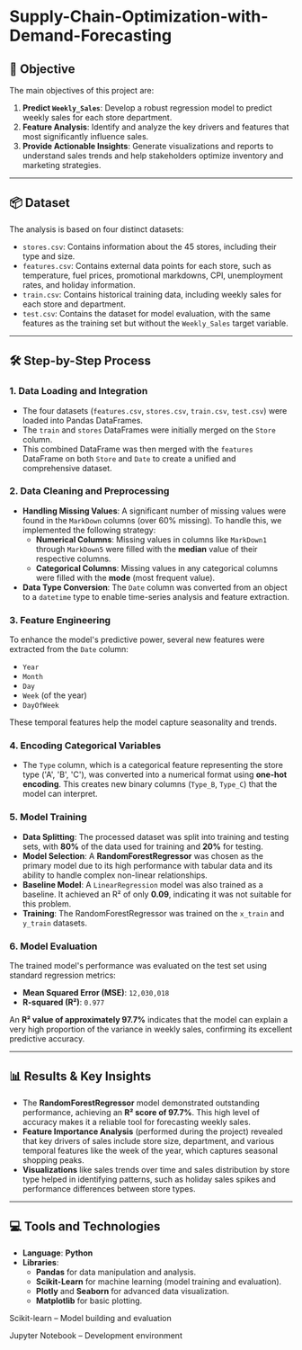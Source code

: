# Supply-Chain-Optimization-with-Demand-Forecasting

## 🎯 Objective
The main objectives of this project are:
1.  **Predict `Weekly_Sales`**: Develop a robust regression model to predict weekly sales for each store department.
2.  **Feature Analysis**: Identify and analyze the key drivers and features that most significantly influence sales.
3.  **Provide Actionable Insights**: Generate visualizations and reports to understand sales trends and help stakeholders optimize inventory and marketing strategies.

---

## 📦 Dataset
The analysis is based on four distinct datasets:

* `stores.csv`: Contains information about the 45 stores, including their type and size.
* `features.csv`: Contains external data points for each store, such as temperature, fuel prices, promotional markdowns, CPI, unemployment rates, and holiday information.
* `train.csv`: Contains historical training data, including weekly sales for each store and department.
* `test.csv`: Contains the dataset for model evaluation, with the same features as the training set but without the `Weekly_Sales` target variable.

---

## 🛠️ Step-by-Step Process

### 1. Data Loading and Integration
* The four datasets (`features.csv`, `stores.csv`, `train.csv`, `test.csv`) were loaded into Pandas DataFrames.
* The `train` and `stores` DataFrames were initially merged on the `Store` column.
* This combined DataFrame was then merged with the `features` DataFrame on both `Store` and `Date` to create a unified and comprehensive dataset.

### 2. Data Cleaning and Preprocessing
* **Handling Missing Values**: A significant number of missing values were found in the `MarkDown` columns (over 60% missing). To handle this, we implemented the following strategy:
    * **Numerical Columns**: Missing values in columns like `MarkDown1` through `MarkDown5` were filled with the **median** value of their respective columns.
    * **Categorical Columns**: Missing values in any categorical columns were filled with the **mode** (most frequent value).
* **Data Type Conversion**: The `Date` column was converted from an object to a `datetime` type to enable time-series analysis and feature extraction.

### 3. Feature Engineering
To enhance the model's predictive power, several new features were extracted from the `Date` column:
* `Year`
* `Month`
* `Day`
* `Week` (of the year)
* `DayOfWeek`

These temporal features help the model capture seasonality and trends.

### 4. Encoding Categorical Variables
* The `Type` column, which is a categorical feature representing the store type ('A', 'B', 'C'), was converted into a numerical format using **one-hot encoding**. This creates new binary columns (`Type_B`, `Type_C`) that the model can interpret.

### 5. Model Training
* **Data Splitting**: The processed dataset was split into training and testing sets, with **80%** of the data used for training and **20%** for testing.
* **Model Selection**: A **RandomForestRegressor** was chosen as the primary model due to its high performance with tabular data and its ability to handle complex non-linear relationships.
* **Baseline Model**: A `LinearRegression` model was also trained as a baseline. It achieved an R² of only **0.09**, indicating it was not suitable for this problem.
* **Training**: The RandomForestRegressor was trained on the `x_train` and `y_train` datasets.

### 6. Model Evaluation
The trained model's performance was evaluated on the test set using standard regression metrics:
* **Mean Squared Error (MSE)**: `12,030,018`
* **R-squared (R²)**: `0.977`

An **R² value of approximately 97.7%** indicates that the model can explain a very high proportion of the variance in weekly sales, confirming its excellent predictive accuracy.

---

## 📊 Results & Key Insights
* The **RandomForestRegressor** model demonstrated outstanding performance, achieving an **R² score of 97.7%**. This high level of accuracy makes it a reliable tool for forecasting weekly sales.
* **Feature Importance Analysis** (performed during the project) revealed that key drivers of sales include store size, department, and various temporal features like the week of the year, which captures seasonal shopping peaks.
* **Visualizations** like sales trends over time and sales distribution by store type helped in identifying patterns, such as holiday sales spikes and performance differences between store types.

---

## 💻 Tools and Technologies
* **Language**: **Python**
* **Libraries**:
    * **Pandas** for data manipulation and analysis.
    * **Scikit-Learn** for machine learning (model training and evaluation).
    * **Plotly** and **Seaborn** for advanced data visualization.
    * **Matplotlib** for basic plotting.


Scikit-learn – Model building and evaluation

Jupyter Notebook – Development environment
